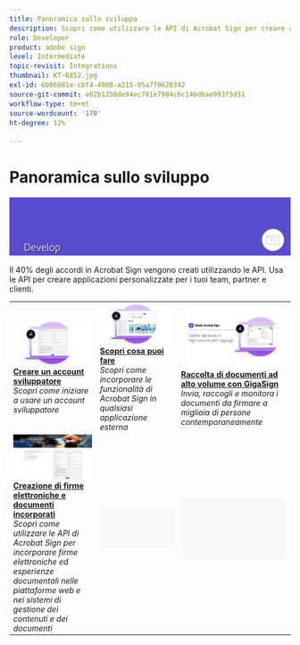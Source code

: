 ```yaml
---
title: Panoramica sullo sviluppo
description: Scopri come utilizzare le API di Acrobat Sign per creare applicazioni personalizzate per team, partner e clienti
role: Developer
product: adobe sign
level: Intermediate
topic-revisit: Integrations
thumbnail: KT-6852.jpg
exl-id: 6b86081e-cbf4-4988-a215-95a770620342
source-git-commit: e02b1250de94ec781e7984c6c146dbae993f5d31
workflow-type: tm+mt
source-wordcount: '170'
ht-degree: 12%

---
```


# Panoramica sullo sviluppo

![Immagine di sviluppo di Sign](../assets/Hero-Develop.png)

Il 40% degli accordi in Acrobat Sign vengono creati utilizzando le API. Usa le API per creare applicazioni personalizzate per i tuoi team, partner e clienti.

<table style="table-layout:fixed">
<tr>
  <td>
    <a href="https://www.adobe.io/apis/documentcloud/sign.html" target="_blank">
      <img alt="Creare un account sviluppatore" src="../assets/Develop_Getting-Started.png" />
    </a>
    <div>
    <a href="https://www.adobe.io/apis/documentcloud/sign.html" target="_blank"><strong>Creare un account sviluppatore</strong></a>
    </div>
    <em>Scopri come iniziare a usare un account sviluppatore</em>
    <br>
  </td>
  <td>
    <a href="https://www.adobe.io/apis/documentcloud/sign/docs.html" target="_blank">
      <img alt="Scopri cosa puoi fare" src="../assets/Develop_Learn.png" />
    </a>
    <div>
    <a href="https://www.adobe.io/apis/documentcloud/sign/docs.html" target="_blank"><strong>Scopri cosa puoi fare</strong></a>
    </div>
    <em>Scopri come incorporare le funzionalità di Acrobat Sign in qualsiasi applicazione esterna</em>
    <br>
  </td>  
  <td>
    <a href="gigasign.md">
      <img alt="Raccolta di documenti ad alto volume con GigaSign" src="../assets/gigasign.jpg" />
    </a>
    <div>
    <a href="gigasign.md"><strong>Raccolta di documenti ad alto volume con GigaSign</strong></a>
    </div>
    <em>Invia, raccogli e monitora i documenti da firmare a migliaia di persone contemporaneamente</em>
    <br>
  </td>
</tr>
<tr>
  <td>
    <a href="embeddedesignature.md">
      <img alt="Creazione di firme elettroniche e documenti incorporati" src="assets/embeddedesignature/EmbedPart1_thumb.png" />
    </a>
    <div>
    <a href="embeddedesignature.md"><strong>Creazione di firme elettroniche e documenti incorporati</strong></a>
    </div>
    <em>Scopri come utilizzare le API di Acrobat Sign per incorporare firme elettroniche ed esperienze documentali nelle piattaforme web e nei sistemi di gestione dei contenuti e dei documenti</em>
    <br>
  </td>
  <td>
    <img alt="Spaziatore" src="../assets/Grayspacer.png" />
    <div>
    <br>
  </td>
  <td>
    <img alt="Spaziatore" src="../assets/Grayspacer.png" />
    <div>
    <br>
  </td>
</tr>
</table>
